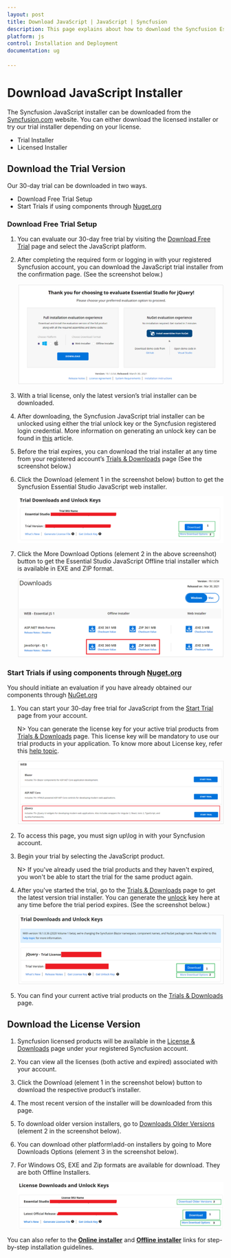 ```yaml
---
layout: post
title: Download JavaScript | JavaScript | Syncfusion
description: This page explains about how to download the Syncfusion Essential Studio JavaScript installer based on licensed and trial customer
platform: js
control: Installation and Deployment
documentation: ug

---
```


# Download JavaScript Installer

The Syncfusion JavaScript installer can be downloaded from the [Syncfusion.com](https://www.syncfusion.com/javascript-controls) website. You can either download the licensed installer or try our trial installer depending on your license.

   -	Trial Installer
   -	Licensed Installer

## Download the Trial Version

Our 30-day trial can be downloaded in two ways.

   * Download Free Trial Setup
   * Start Trials if using components through [Nuget.org](https://www.nuget.org/packages?q=syncfusion)

### Download Free Trial Setup

1. You can evaluate our 30-day free trial by visiting the [Download Free Trial](https://www.syncfusion.com/downloads) page and select the JavaScript platform.
2. After completing the required form or logging in with your registered Syncfusion account, you can download the JavaScript trial installer from the confirmation page. (See the screenshot below.) 
   
   ![Trial and downloads of Syncfusion Essential Studio](download-images/trial-confirmation.png)
   
3. With a trial license, only the latest version’s trial installer can be downloaded.
4. After downloading, the Syncfusion JavaScript trial installer can be unlocked using either the trial unlock key or the Syncfusion registered login credential. More information on generating an unlock key can be found in [this](https://www.syncfusion.com/kb/8069/how-to-generate-unlock-key-for-essentials-studio-products) article.
5. Before the trial expires, you can download the trial installer at any time from your registered account’s [Trials & Downloads](https://www.syncfusion.com/account/manage-trials/downloads) page (See the screenshot below.)
6. Click the Download (element 1 in the screenshot below) button to get the Syncfusion Essential Studio JavaScript web installer.
 
   ![Trial and downloads of Syncfusion Essential Studio](download-images/trail-download.png)

7. Click the More Download Options (element 2 in the above screenshot) button to get the Essential Studio JavaScript Offline trial installer which is available in EXE and ZIP format.

   ![License and downloads of Syncfusion Essential Studio](download-images/start-trial-download-offline-installer.png)

### Start Trials if using components through [Nuget.org](https://www.nuget.org/packages?q=syncfusion)

You should initiate an evaluation if you have already obtained our components through [NuGet.org](https://www.nuget.org/packages?q=syncfusion)

1. You can start your 30-day free trial for JavaScript from the [Start Trial](https://www.syncfusion.com/account/manage-trials/start-trials) page from your account.

   N> You can generate the license key for your active trial products from [Trials & Downloads](https://www.syncfusion.com/account/manage-trials/downloads) page. This license key will be mandatory to use our trial products in your application. To know more about License key, refer this [help topic](https://help.syncfusion.com/common/essential-studio/licensing/license-key). 
	
   ![Trial and downloads of Syncfusion Essential Studio](download-images/start-trial-download.png)
   
2. To access this page, you must sign up\log in with your Syncfusion account.
3. Begin your trial by selecting the JavaScript product. 

   N> If you've already used the trial products and they haven't expired, you won't be able to start the trial for the same product again.

4. After you've started the trial, go to the [Trials & Downloads](https://www.syncfusion.com/account/manage-trials/downloads) page to get the latest version trial installer. You can generate the [unlock](https://www.syncfusion.com/kb/8069/how-to-generate-unlock-key-for-essentials-studio-products) key here at any time before the trial period expires. (See the screenshot below.)

   ![License and downloads of Syncfusion Essential Studio](download-images/start-trial-download-installer.png)

5. You can find your current active trial products on the [Trials & Downloads](https://www.syncfusion.com/account/manage-trials/downloads) page.
   

## Download the License Version

1. Syncfusion licensed products will be available in the [License & Downloads](https://www.syncfusion.com/account/downloads) page under your registered Syncfusion account.
2. You can view all the licenses (both active and expired) associated with your account.
3. Click the Download (element 1 in the screenshot below) button to download the respective product’s installer.
4. The most recent version of the installer will be downloaded from this page.
5. To download older version installers, go to [Downloads Older Versions](https://www.syncfusion.com/account/downloads/studio) (element 2 in the screenshot below).
6. You can download other platform\add-on installers by going to More Downloads Options (element 3 in the screenshot below).
7. For Windows OS, EXE and Zip formats are available for download. They are both Offline Installers.

   ![License and downloads of Syncfusion Essential Studio](download-images/license-download.png)
	

You can also refer to the [**Online installer**](https://help.syncfusion.com/js/installation-and-upgrade/install-using-the-web-installer) and [**Offline installer**](https://help.syncfusion.com/js/installation-and-upgrade/install-using-the-offline-installer) links for step-by-step installation guidelines.	
